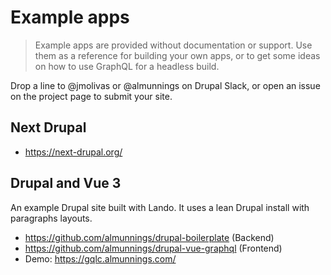 # Example apps

> Example apps are provided without documentation or support. Use them as a reference for building your own apps, or to get some ideas on how to use GraphQL for a headless build.

Drop a line to @jmolivas or @almunnings on Drupal Slack, or open an issue on the project page to submit your site.

## Next Drupal

- https://next-drupal.org/

## Drupal and Vue 3

An example Drupal site built with Lando. It uses a lean Drupal install with paragraphs layouts.

- https://github.com/almunnings/drupal-boilerplate (Backend)
- https://github.com/almunnings/drupal-vue-graphql (Frontend)
- Demo: https://gqlc.almunnings.com/

